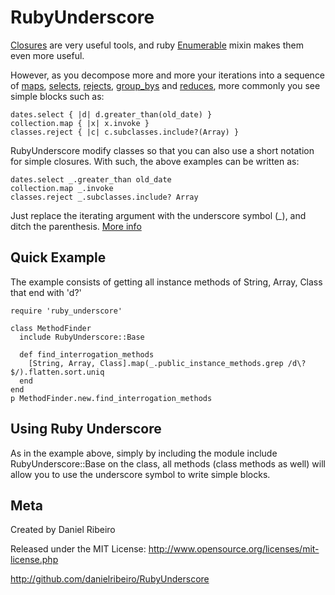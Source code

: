RubyUnderscore
==============

[Closures](http://metaphysicaldeveloper.wordpress.com/2009/05/02/closures-collections-and-some-functional-programming/)
are very useful tools, and ruby
[Enumerable](http://ruby-doc.org/core-1.8.7/classes/Enumerable.html) mixin makes them even
more useful. 

However, as you decompose more and more your iterations into a sequence of
[maps](http://ruby-doc.org/core-1.8.7/classes/Enumerable.html#M001146),
[selects](http://ruby-doc.org/core-1.8.7/classes/Enumerable.html#M001143),
[rejects](http://ruby-doc.org/core-1.8.7/classes/Enumerable.html#M001144),
[group_bys](http://ruby-doc.org/core-1.8.7/classes/Enumerable.html#M001150) and
[reduces](http://ruby-doc.org/core-1.8.7/classes/Enumerable.html#M001148), more commonly
you see simple blocks such as:

    
    dates.select { |d| d.greater_than(old_date) }
    collection.map { |x| x.invoke }
    classes.reject { |c| c.subclasses.include?(Array) }

RubyUnderscore modify classes so that you can also use a short notation for simple closures. With such, the above examples can be written as:
    
    dates.select _.greater_than old_date
    collection.map _.invoke
    classes.reject _.subclasses.include? Array

Just replace the iterating argument with the underscore symbol (*_*), and ditch the
parenthesis. [More info](http://metaphysicaldeveloper.wordpress.com/2010/10/31/rubyunderscore-a-bit-of-arc-and-scala-in-ruby/)

Quick Example
----
The example consists of getting all instance methods of String, Array, Class that end with 'd?'

    require 'ruby_underscore'

    class MethodFinder
      include RubyUnderscore::Base

      def find_interrogation_methods
        [String, Array, Class].map(_.public_instance_methods.grep /d\?$/).flatten.sort.uniq
      end
    end
    p MethodFinder.new.find_interrogation_methods


Using Ruby Underscore
----
As in the example above, simply by including the module include RubyUnderscore::Base on the
class, all methods (class methods as well) will allow you to use the underscore symbol to
write simple blocks.


Meta
----

Created by Daniel Ribeiro

Released under the MIT License: http://www.opensource.org/licenses/mit-license.php

http://github.com/danielribeiro/RubyUnderscore

